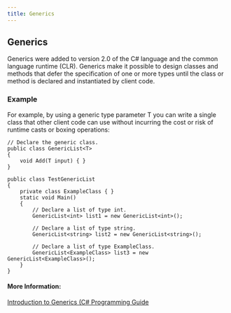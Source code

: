 ```yaml
---
title: Generics
---
```

## Generics

Generics were added to version 2.0 of the C# language and the common language runtime (CLR). Generics make it possible to design classes and methods that defer the specification of one or more types until the class or method is declared and instantiated by client code.

### Example
For example, by using a generic type parameter T you can write a single class that other client code can use without incurring the cost or risk of runtime casts or boxing operations:

```
// Declare the generic class.
public class GenericList<T>
{
    void Add(T input) { }
}

public class TestGenericList
{
    private class ExampleClass { }
    static void Main()
    {
        // Declare a list of type int.
        GenericList<int> list1 = new GenericList<int>();

        // Declare a list of type string.
        GenericList<string> list2 = new GenericList<string>();

        // Declare a list of type ExampleClass.
        GenericList<ExampleClass> list3 = new GenericList<ExampleClass>();
    }
}
```


#### More Information:

<a href='https://docs.microsoft.com/en-us/dotnet/csharp/programming-guide/generics/introduction-to-generics' target='_blank' rel='nofollow'>Introduction to Generics (C# Programming Guide</a>
